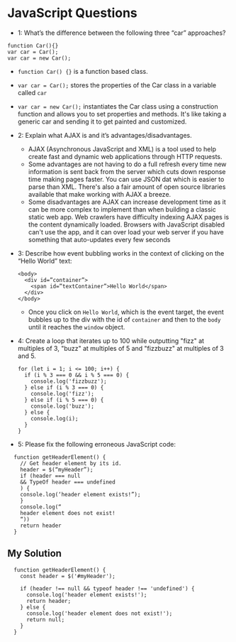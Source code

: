 # JavaScript Questions
- 1: What’s the difference between the following three “car” approaches?
```
function Car(){}
var car = Car();
var car = new Car();
```
  - `function Car() {}` is a function based class.
  - `var car = Car();` stores the properties of the Car class in a variable called `car`
  - `var car = new Car();` instantiates the Car class using a construction function and allows you to set properties and methods. It's like taking a generic car and sending it to get painted and customized.

- 2: Explain what AJAX is and it’s advantages/disadvantages.
  - AJAX (Asynchronous JavaScript and XML) is a tool used to help create fast and dynamic web applications through HTTP requests.
  - Some advantages are not having to do a full refresh every time new information is sent back from the server which cuts down response time making pages faster. You can use JSON dat which is easier to parse than XML. There's also a fair amount of open source libraries available that make working with AJAX a breeze.
  - Some disadvantages are AJAX can increase development time as it can be more complex to implement than when building a classic static web app. Web crawlers have difficulty indexing AJAX pages is the content dynamically loaded. Browsers with JavaScript disabled can't use the app, and it can over load your web server if you have something that auto-updates every few seconds

- 3: Describe how event bubbling works in the context of clicking on the “Hello World” text:
  ```
  <body>
    <div id=”container”>
      <span id=”textContainer”>Hello World</span>
    </div>
  </body>
  ```
  - Once you click on `Hello World`, which is the event target, the event bubbles up to the div with the id of `container` and then to the `body` until it reaches the `window` object.

- 4: Create a loop that iterates up to 100 while outputting "fizz" at multiples of 3, "buzz" at multiples of 5 and "fizzbuzz" at multiples of 3 and 5.
  ```
  for (let i = 1; i <= 100; i++) {
    if (i % 3 === 0 && i % 5 === 0) {
      console.log('fizzbuzz');
    } else if (i % 3 === 0) {
      console.log('fizz');
    } else if (i % 5 === 0) {
      console.log('buzz');
    } else {
      console.log(i);
    }
  }
  ```

- 5: Please fix the following erroneous JavaScript code:
```
  function getHeaderElement() {
    // Get header element by its id.
    header = $(“myHeader”);
    if (header === null
    && TypeOf header === undefined
    ) {
    console.log(‘header element exists!”);
    }
    console.log(“
    header element does not exist!
    “))
    return header
  }

```

## My Solution

```
  function getHeaderElement() {
    const header = $('#myHeader');

    if (header !== null && typeof header !== 'undefined') {
      console.log('header element exists!');
      return header;
    } else {
      console.log('header element does not exist!');
      return null;
    }
  }

```